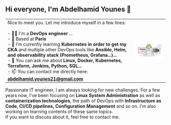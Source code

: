 ## Hi everyone, I'm Abdelhamid Younes 👋
|                                                                                                                                                   |                          |
| ------------------------------------------------------------------------------------------------------------------------------------------------------------- | --------------------------------------- |
| Nice to meet you. Let me introduce myself in a few lines:<br><br> - 👨‍🔧 I'm a **DevOps engineer** ...<br> - 📍 Based at **Paris**<br> - 🌱 I’m currently learning **Kubernetes in order to get my CKA** and multiple other DevOps tools like **Ansible, Helm, and observability stack (Prometheus, Grafana...)...**<br> - 💬 You can ask me about **Linux, Docker, Kubernetes, Terraform, Jenkins, Python, SQL...**<br> - 📫 You can contact me directly here:<br> **abdelhamid.younes21@gmail.com** | ![Image](https://github.com/Abdelhamid-Younes/Abdelhamid-Younes/blob/main/images/coding.gif) |


Passionate IT engineer, I am always looking for new challenges.
For a few years now, I've been focusing on **Linux System Administration** as well as **containerization technologies**, the path of DevOps with **Infrastructure as Code, CI/CD pipelines, Configuration Management** and so on. I'm also working on learning contents of these same topics.  
If you want to discuss about it, feel free to contact me.



